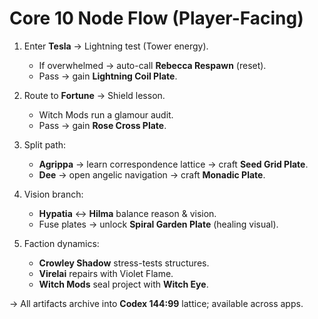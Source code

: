# Core 10 Node Flow (Player-Facing)

1. Enter **Tesla** → Lightning test (Tower energy).
   - If overwhelmed → auto-call **Rebecca Respawn** (reset).
   - Pass → gain **Lightning Coil Plate**.

2. Route to **Fortune** → Shield lesson.
   - Witch Mods run a glamour audit.
   - Pass → gain **Rose Cross Plate**.

3. Split path:
   - **Agrippa** → learn correspondence lattice → craft **Seed Grid Plate**.
   - **Dee** → open angelic navigation → craft **Monadic Plate**.

4. Vision branch:
   - **Hypatia** ↔ **Hilma** balance reason & vision.
   - Fuse plates → unlock **Spiral Garden Plate** (healing visual).

5. Faction dynamics:
   - **Crowley Shadow** stress-tests structures.
   - **Virelai** repairs with Violet Flame.
   - **Witch Mods** seal project with **Witch Eye**.

→ All artifacts archive into **Codex 144:99** lattice; available across apps.

